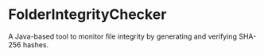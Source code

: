 # FolderIntegrityChecker
A Java-based tool to monitor file integrity by generating and verifying SHA-256 hashes.
